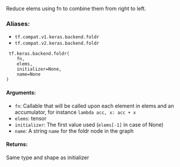 Reduce elems using fn to combine them from right to left.
### Aliases:
- `tf.compat.v1.keras.backend.foldr`
- `tf.compat.v2.keras.backend.foldr`

```
 tf.keras.backend.foldr(
    fn,
    elems,
    initializer=None,
    name=None
)
```
#### Arguments:
- `fn`: Callable that will be called upon each element in elems and an accumulator, for instance `lambda acc, x: acc + x`
- `elems`: tensor
- `initializer`: The first value used (`elems[-1]` in case of None)
- `name`: A string `name` for the foldr node in the graph
#### Returns:
Same type and shape as initializer
